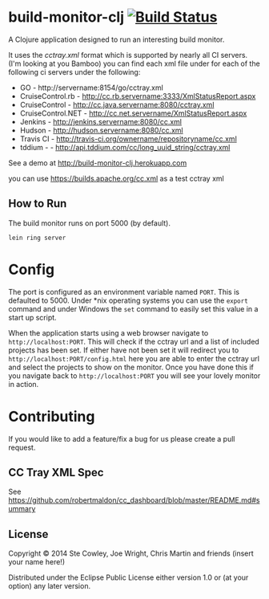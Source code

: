 # build-monitor-clj [![Build Status](https://travis-ci.org/cowley05/build-monitor-clj.svg?branch=master)](https://travis-ci.org/cowley05/build-monitor-clj)

A Clojure application designed to run an interesting build monitor.

It uses the *cctray.xml* format which is supported by nearly all CI servers. (I'm looking at you Bamboo) you can find each xml file under for each of the following ci servers under the following:

* GO - http://servername:8154/go/cctray.xml
* CruiseControl.rb - http://cc.rb.servername:3333/XmlStatusReport.aspx
* CruiseControl - http://cc.java.servername:8080/cctray.xml
* CruiseControl.NET - http://cc.net.servername/XmlStatusReport.aspx
* Jenkins - http://jenkins.servername:8080/cc.xml
* Hudson - http://hudson.servername:8080/cc.xml
* Travis CI - http://travis-ci.org/ownername/repositoryname/cc.xml
* tddium - - http://api.tddium.com/cc/long_uuid_string/cctray.xml

See a demo at http://build-monitor-clj.herokuapp.com

you can use https://builds.apache.org/cc.xml as a test cctray xml

## How to Run

The build monitor runs on port 5000 (by default).

```
lein ring server
```

# Config

The port is configured as an environment variable named `PORT`. This is defaulted to 5000.
Under *nix operating systems you can use the `export` command and under Windows the `set` command to easily set this value in a start up script.

When the application starts using a web browser navigate to `http://localhost:PORT`. This will check if the cctray url and a list of included projects has been set. If either have not been set it will redirect you to `http://localhost:PORT/config.html` here you are able to enter the cctray url and select the projects to show on the monitor. Once you have done this if you navigate back to `http://localhost:PORT` you will see your lovely monitor in action.

# Contributing

If you would like to add a feature/fix a bug for us please create a pull request.

## CC Tray XML Spec

See https://github.com/robertmaldon/cc_dashboard/blob/master/README.md#summary

## License

Copyright © 2014 Ste Cowley, Joe Wright, Chris Martin and friends (insert your name here!)

Distributed under the Eclipse Public License either version 1.0 or (at
your option) any later version.
